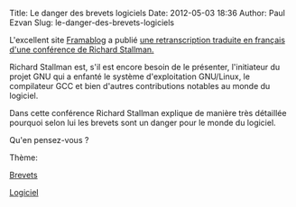 Title: Le danger des brevets logiciels
Date: 2012-05-03 18:36
Author: Paul Ezvan
Slug: le-danger-des-brevets-logiciels

<div
class="field field-name-body field-type-text-with-summary field-label-hidden">

<div class="field-items">

<div class="field-item even">

L'excellent site [Framablog](http://www.framablog.org) a publié [une
retranscription traduite en français d'une conférence de Richard
Stallman.](http://www.framablog.org/index.php/post/2012/05/02/danger-brevets-logiciels-stallman)[]()

</p>
Richard Stallman est, s'il est encore besoin de le présenter,
l'initiateur du projet GNU qui a enfanté le système d'exploitation
GNU/Linux, le compilateur GCC et bien d'autres contributions notables au
monde du logiciel.

</p>
Dans cette conférence Richard Stallman explique de manière très
détaillée pourquoi selon lui les brevets sont un danger pour le monde du
logiciel.

</p>
Qu'en pensez-vous ?

</p>
<p>

</div>

</div>

</div>

<div
class="field field-name-taxonomy-vocabulary-3 field-type-taxonomy-term-reference field-label-above">

<div class="field-label">

Thème: 

</div>

<div class="field-items">

<div class="field-item even">

[Brevets](https://www.ezvan.fr/taxonomy/term/41)

</div>

<div class="field-item odd">

[Logiciel](https://www.ezvan.fr/taxonomy/term/42)

</div>

</div>

</div>

</p>

